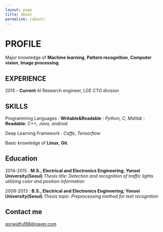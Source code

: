 ```yaml
---
layout: page
title: About
permalink: /about/
---
```


PROFILE
=======

Major knowledge of  **Machine learning**, **Pattern recognition**, **Computer vision**, **Image processing**.

EXPERIENCE
---------
2015 - **Current** AI Research engineer, LGE CTO division



SKILLS
---------

Programming Languages
:    **Writable&Readable** : *Python,  C, Matlab*
:    **Readable**:  *C++, Java, android* 

Deep Learning Framework
:    *Caffe, Tensorflow*


Basic knowledge of **Linux**,  **Git**.

Education
---------

2014-2015 
:   **M.S., Electrical and Electronics Engineering; Yonsei University(Seoul)**
     *Thesis title: Detection and recognition of traffic lights utilizing color and position information*

2008-2013
:   **B.S., Electrical and Electronics Engineering; Yonsei University(Seoul)**
	*Thesis topic: Preprocessing method for text recognition*

Contact me
---------

[qorwjdfuf89@naver.com](mailto:qorwjdfuf89@naver.com)

